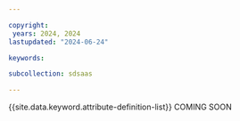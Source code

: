```yaml
---

copyright:
 years: 2024, 2024
lastupdated: "2024-06-24"

keywords:

subcollection: sdsaas

---
```


{{site.data.keyword.attribute-definition-list}}
COMING SOON
